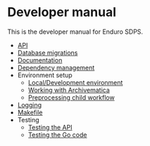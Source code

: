 # Developer manual

This is the developer manual for Enduro SDPS.

- [API](api.md)
- [Database migrations](db-migrations.md)
- [Documentation](docs.md)
- [Dependency management](deps.md)
- Environment setup
    - [Local/Development environment](devel.md)
    - [Working with Archivematica](archivematica.md)
    - [Preprocessing child workflow](preprocessing.md)
- [Logging](logging.md)
- [Makefile](make.md)
- Testing
    - [Testing the API](testing-api.md)
    - [Testing the Go code](testing-go.md)
